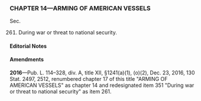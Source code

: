 ### **CHAPTER 14—ARMING OF AMERICAN VESSELS** ###

Sec.

261. During war or threat to national security.

#### **Editorial Notes** ####

#### Amendments ####

**2016**—Pub. L. 114–328, div. A, title XII, §1241(a)(1), (o)(2), Dec. 23, 2016, 130 Stat. 2497, 2512, renumbered chapter 17 of this title "ARMING OF AMERICAN VESSELS" as chapter 14 and redesignated item 351 "During war or threat to national security" as item 261.
